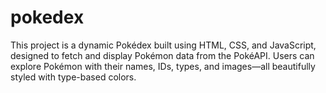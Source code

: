 # pokedex
This project is a dynamic Pokédex built using HTML, CSS, and JavaScript, designed to fetch and display Pokémon data from the PokéAPI. Users can explore Pokémon with their names, IDs, types, and images—all beautifully styled with type-based colors.
